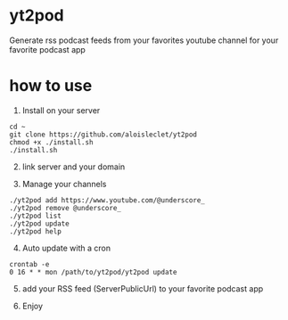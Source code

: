 # yt2pod

Generate rss podcast feeds from your favorites youtube channel for your favorite podcast app

# how to use

1. Install on your server

```
cd ~
git clone https://github.com/aloisleclet/yt2pod 
chmod +x ./install.sh
./install.sh
```

2. link server and your domain

3. Manage your channels

```
./yt2pod add https://www.youtube.com/@underscore_
./yt2pod remove @underscore_
./yt2pod list 
./yt2pod update
./yt2pod help
```

4. Auto update with a cron

```
crontab -e 
0 16 * * mon /path/to/yt2pod/yt2pod update 
```

5. add your RSS feed (ServerPublicUrl) to your favorite podcast app

6. Enjoy
